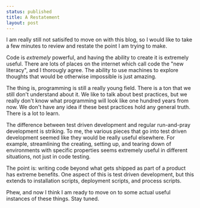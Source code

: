 ```yaml
---
status: published
title: A Restatement
layout: post
---
```


I am really still not satisifed to move on with this blog, so I would
like to take a few minutes to review and restate the point I am trying
to make. 

Code is *extremely* powerful, and having the ability to create it is
extremely useful. There are lots of places on the internet
which call code the "new literacy", and I thorougly agree. The ability
to use machines to explore thoughts that would be otherwise impossible
is just amazing. 

The thing is, programming is still a really young field. There is a ton that we
still don't understand about it. We like to talk about best practices,
but we really don't know what programming will look like one hundred
years from now. We don't have any idea if these best practices hold
any general truth. There is a lot to learn. 

The difference between test driven development and regular
run-and-pray development is striking. To me, the various pieces that
go into test driven development seemed like they would be really
useful elsewhere. For example, streamlining the creating, setting up,
and tearing down of environments with specific properties seems
extremely useful in different situations, not just in code testing. 

The point is: writing code beyond what gets shipped as part of a
product has extreme benefits. One aspect of this is test driven
development, but this extends to installation scripts, deployment
scripts, and process scripts. 

Phew, and now I think I am ready to move on to some actual useful
instances of these things. Stay tuned. 

